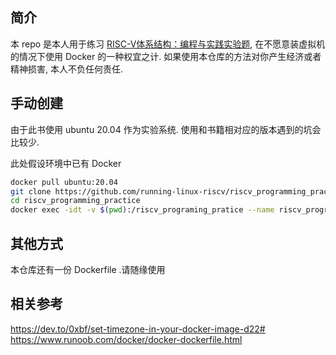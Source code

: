 ## 简介

本 repo 是本人用于练习 [RISC-V体系结构：编程与实践实验题](https://github.com/running-linux-riscv/riscv_programming_practice), 在不愿意装虚拟机的情况下使用 Docker 的一种权宜之计.
如果使用本仓库的方法对你产生经济或者精神损害, 本人不负任何责任.

## 手动创建

由于此书使用 ubuntu 20.04 作为实验系统. 使用和书籍相对应的版本遇到的坑会比较少.

此处假设环境中已有 Docker

```bash
docker pull ubuntu:20.04
git clone https://github.com/running-linux-riscv/riscv_programming_practice.git
cd riscv_programming_practice
docker exec -idt -v $(pwd):/riscv_programing_pratice --name riscv_programing_pratice ubuntu:20.04
```

## 其他方式

本仓库还有一份 Dockerfile .请随缘使用

## 相关参考

https://dev.to/0xbf/set-timezone-in-your-docker-image-d22#
https://www.runoob.com/docker/docker-dockerfile.html

